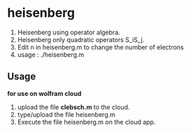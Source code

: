 heisenberg
==========

1. Heisenberg using operator algebra.
2. Heisenberg only quadratic operators S_iS_j.
3. Edit n in heisenberg.m to change the number of electrons
4. usage :
    ./heisenberg.m

Usage
------

**for use on wolfram cloud**

1. upload the file **clebsch.m** to the cloud.
2. type/upload the file heisenberg.m 
3. Execute the file heisenberg.m on the cloud app.
